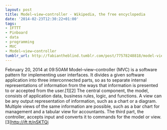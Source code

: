 ```yaml
---
layout: post
title: Model–view–controller - Wikipedia, the free encyclopedia
date: '2014-02-23T12:30:22+01:00'
tags:
- IFTTT
- Pinboard
- data
- programming
- MVC
- Model–view–controller
tumblr_url: http://fabiantheblind.tumblr.com/post/77578248818/model-view-controller-wikipedia-the-free
---
```

February 20, 2014 at 09:50AM
Model–view–controller (MVC) is a software pattern for implementing user interfaces. It divides a given software application into three interconnected parts, so as to separate internal representations of information from the ways that information is presented to or accepted from the user.[1][2] The central component, the model, consists of application data, business rules, logic, and functions. A view can be any output representation of information, such as a chart or a diagram. Multiple views of the same information are possible, such as a bar chart for management and a tabular view for accountants. The third part, the controller, accepts input and converts it to commands for the model or view.[3]http://ift.tt/nSKTQj
